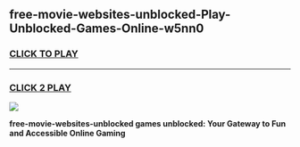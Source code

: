 
## free-movie-websites-unblocked-Play-Unblocked-Games-Online-w5nn0
<h3>
<a href="https://premium76.site?title=free-movie-websites-unblocked&ref=25A">CLICK TO PLAY</a></h3>
<hr>

<h3>
<a href="https://premium76.site?title=free-movie-websites-unblocked&ref=25A">CLICK 2 PLAY</a>
  
</h3>

<a href="https://premium76.site?title=free-movie-websites-unblocked&ref=25A"><img src="https://clearcache.store/games.png"></a>


**free-movie-websites-unblocked games unblocked: Your Gateway to Fun and Accessible Online Gaming**
